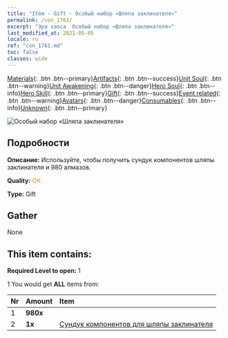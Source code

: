 ```yaml
---
title: "Item - Gift - Особый набор «Шляпа заклинателя»"
permalink: /con_1761/
excerpt: "Эра хаоса  Особый набор «Шляпа заклинателя»"
last_modified_at: 2021-05-05
locale: ru
ref: "con_1761.md"
toc: false
classes: wide
---
```

 [Materials](/ItemsRU/){: .btn .btn--primary}[Artifacts](/ItemsRU/Artifacts/){: .btn .btn--success}[Unit Soul](/ItemsRU/UnitSoul/){: .btn .btn--warning}[Unit Awakening](/ItemsRU/UnitAwakening/){: .btn .btn--danger}[Hero Soul](/ItemsRU/HeroSoul/){: .btn .btn--info}[Hero Skill](/ItemsRU/HeroSkill/){: .btn .btn--primary}[Gift](/ItemsRU/Gift/){: .btn .btn--success}[Event related](/ItemsRU/Events/){: .btn .btn--warning}[Avatars](/ItemsRU/Avatars/){: .btn .btn--danger}[Consumables](/ItemsRU/Consumables/){: .btn .btn--info}[Unknown](/ItemsRU/Unknown/){: .btn .btn--primary}

 ![Особый набор «Шляпа заклинателя»](/images/t/i_907377.png)

## Подробности
 **Описание:** Используйте, чтобы получить сундук компонентов шляпы заклинателя и 980 алмазов.

 **Quality:** <span style="color: #FF8C00">OK</span>

 **Type:** Gift

## Gather

  None

## This item contains:

 **Required Level to open:** 1

 1 You would get **ALL** items  from:

  | Nr | Amount |     Item    |
  |:---|:-------|:------------|
  | 1 |  **980x** | <i class="fas fa-gem"/> |  | 
  | 2 |  **1x** | [Сундук компонентов для шляпы заклинателя](/ItemsRU/con_1359/) |  | 
